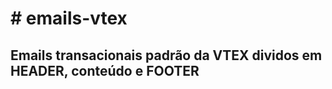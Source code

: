 <h1># emails-vtex</h1>
<h2>Emails transacionais padrão da VTEX dividos em HEADER, conteúdo e FOOTER </h2>
